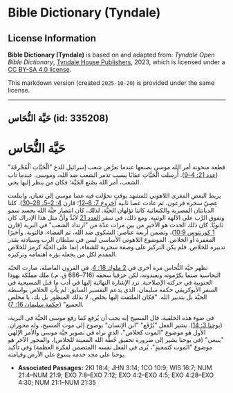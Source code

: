 # Bible Dictionary (Tyndale)

## License Information

**Bible Dictionary (Tyndale)** is based on and adapted from: _Tyndale Open Bible Dictionary_, [Tyndale House Publishers](https://tyndaleopenresources.com/), 2023, which is licensed under a [CC BY-SA 4.0 license](https://creativecommons.org/licenses/by-sa/4.0/legalcode.en).

This markdown version (created `2025-10-20`) is provided under the same license.



--------------------------------

## حَيَّة النُّحَاس (id: 335208)

حَيَّة النُّحَاس
================

قطعة منحوتة أمر الله موسى بصنعها عندما تعرَّض شعب إسرائيل للدغ "الْحَيَّاتِ ٱلْمُحْرِقَةَ" ([عدد 21: 4–9](https://ref.ly/Num21:4-Num21:9)). أُرسلت الْحَيَّاتِ عقابًا بسبب تذمر الشعب ضد الله، وموسى. عندما تاب الشعب، أمر الله بصُنع الحَيَّة؛ فكان من ينظر إليها يحي.

يربط البعض المغزى اللاهوتي للمشهد بوقتٍ تحوَّلت فيه عصا موسى إلى ثعبان، وابتلعت عِصِيّ سحرة فرعون، ثم عادت عصا ثانية ([خروج 7: 8–12](https://ref.ly/Exod7:8-Exod7:12)؛ قارن [4: 2–5، 28–30](https://ref.ly/Exod4:2-Exod4:5,Exod4:28-Exod4:30)). كلتا الديانتان المصرية والكنعانية كانتا تؤلهان الحيَّة. لذلك، كان انتصار حيَّة الله يجسد سمو وتفوق الرَّب على الآلهة الوثنية. ومع ذلك، في سفر [العدد 21](https://ref.ly/Num21:1-Num21:35) لابُدَّ وأنَّ مثل هذا الإدراك كان ثانويًا. كان ذلك الحدث هو الأخير من بين مرات عدّة من "ارتداد الشعب" في البرية (قارن [1 كورنثوس 10:9](https://ref.ly/1Cor10:9))، وتضمن أربعة عناصر: الشكوى ضد الله، ثم القضاء، فالتوبة، وأخيرًا المغفرة أو الخلاص. الموضوع اللاهوتي الأساسي ليس في سلطان الرب وسيادته بقدر تدبيره للخلاص. فلم يكن التركيز على وصفة سحرية للشفاء، إنما على الحيَّة كرمز للخلاص المقدم لكل من يجعله بؤرة اهتمامه وتركيزه.

تظهر حيَّة النُّحاس مرة أخرى في [2 ملوك 18: 4](https://ref.ly/2Kgs18:4). في القرون الفاصلة، صارت الحيّة النحاسية صنما يكرّمونه ويعبدونه، لكن حزقيا سحقه (716–686 ق. م.) ملك مملكة يهوذا الجنوبية في حركته الإصلاحية. ترد الإشارة النهائية إليها في أدب ما قبل المسيحية في السفر الأبوكريفي حكمة سليمان، الذي يدعم التفسير السابق: لم يأتِ الخلاص بواسطة الحيَّة بل بتدبير الله. "فكان الملتفت إليها يخلص، لا بذلك المنظور بل بك، يا مخلص الجميع" ([حكمة سليمان 16: 7](https://ref.ly/Wis16:7)).

في ضوء هذه الخلفية، قال المسيح إنه يجب أن يُرفع كما رفع موسى الحيَّة في البرية، ([يوحنا 3: 14](https://ref.ly/John3:14)). يشير الفعل "يُرْفَع" "ابن الإنسان" بوضوح إلى موت المسيح، وله محوران. الأول هو موضوع "الموت كخلاص"، الذي نراه في تصوير حيَّة موسى والأمر الإلهي "ينبغي" (في يوحنا يشير إلى ضرورة تحقيق خُطَّة الله المعينة للخلاص). والمحور الآخر هو موضوع "الموت كتمجيدٍ"، يُرى في الفعل نفسه (المتضمن لفكرة العظمة) وفي تأكيد يوحنا على مجد خدمة يسوع على الأرض وقيامته.

* **Associated Passages:** 2KI 18:4; JHN 3:14; 1CO 10:9; WIS 16:7; NUM 21:4–NUM 21:9; EXO 7:8–EXO 7:12; EXO 4:2–EXO 4:5; EXO 4:28–EXO 4:30; NUM 21:1–NUM 21:35

